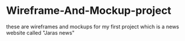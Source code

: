 # Wireframe-And-Mockup-project
these are wireframes and mockups for my first project which is a news website called "Jaras news" 
